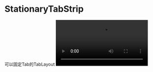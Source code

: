# StationaryTabStrip
可以固定Tab的TabLayout
![效果图](https://github.com/liucloo/StationaryTabStrip/blob/master/art/device-2016-04-26-103807.mp4)
